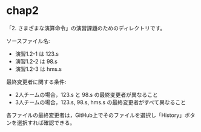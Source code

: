 # chap2

「2. さまざまな演算命令」の演習課題のためのディレクトリです。

ソースファイル名:
* 演習1.2-1 は 123.s
* 演習1.2-2 は 98.s
* 演習1.2-3 は hms.s

最終変更者に関する条件:
* 2人チームの場合，123.s と 98.s の最終変更者が異なること
* 3人チームの場合，123.s, 98.s, hms.s の最終変更者がすべて異なること

各ファイルの最終変更者は，GitHub上でそのファイルを選択し「History」ボタンを選択すれば確認できる。
